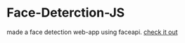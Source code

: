 # Face-Deterction-JS
made a face detection web-app using faceapi.
[check it out](https://sushantsharma08.github.io/Face-Deterction-JS/)
